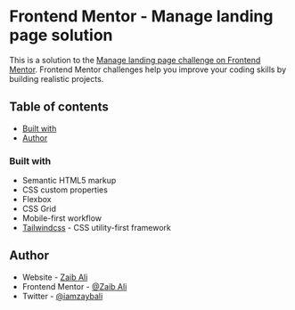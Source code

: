 # Frontend Mentor - Manage landing page solution

This is a solution to the [Manage landing page challenge on Frontend Mentor](https://www.frontendmentor.io/challenges/manage-landing-page-SLXqC6P5). Frontend Mentor challenges help you improve your coding skills by building realistic projects. 

## Table of contents

- [Built with](#built-with)
- [Author](#author)

### Built with

- Semantic HTML5 markup
- CSS custom properties
- Flexbox
- CSS Grid
- Mobile-first workflow
- [Tailwindcss](https://tailwindcss.com/) - CSS utility-first framework

## Author

- Website - [Zaib Ali](https://github.com/iamzakofficial)
- Frontend Mentor - [@Zaib Ali](https://www.frontendmentor.io/profile/iamzakofficial)
- Twitter - [@iamzaybali](https://www.twitter.com/iamzaybali)
